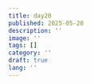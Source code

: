 ```yaml
---
title: day20
published: 2025-05-20
description: ''
image: ''
tags: []
category: ''
draft: true 
lang: ''
---
```

